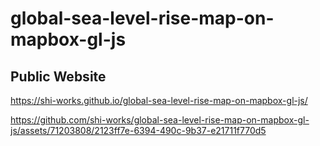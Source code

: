 # global-sea-level-rise-map-on-mapbox-gl-js
## Public Website
https://shi-works.github.io/global-sea-level-rise-map-on-mapbox-gl-js/

https://github.com/shi-works/global-sea-level-rise-map-on-mapbox-gl-js/assets/71203808/2123ff7e-6394-490c-9b37-e21711f770d5

